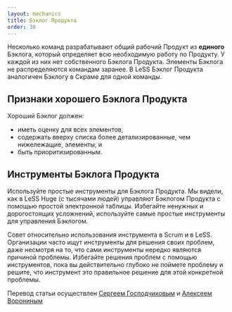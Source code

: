 ```yaml
---
layout: mechanics
title: Бэклог Продукта
order: 30
---
```


Несколько команд разрабатывают общий рабочий Продукт из **единого** Бэклога, который определяет всю необходимую работу по Продукту. У каждой из них нет собственного Бэклога Продукта. Элементы Бэклога не распределяются командам заранее. В LeSS Бэклог Продукта аналогичен Бэклогу в Скраме для одной команды.

## Признаки хорошего Бэклога Продукта

Хороший Бэклог должен:

* иметь оценку для всех элементов,
* содержать вверху списка более детализированные, чем нижележащие, элементы, и
* быть приоритизированным.

## Инструменты Бэклога Продукта

Используйте простые инструменты для Бэклога Продукта. Мы видели, как в LeSS Huge (с тысячами людей) управляют Бэклогом Продукта с помощью простой электронной таблицы. Избегайте ненужных и дорогостоящих усложнений, используйте самые простые инструменты для управления Бэклогом.

Совет относительно использования инструмента в Scrum и в LeSS. Организации часто ищут инструменты для решения своих проблем, даже несмотря на то, что сами инструменты нередко являются причиной проблемы. Избегайте решения проблем с помощью инструментов, пока вы действительно глубоко не поймете проблему и решите, что инструмент это правильное решение для этой конкретной проблемы.

Перевод статьи осуществлен [Сергеем Господчиковым](https://less.works/ru/profiles/sergey-gospodchikov) и [Алексеем Ворониным](https://facebook.com/agileinjection)
